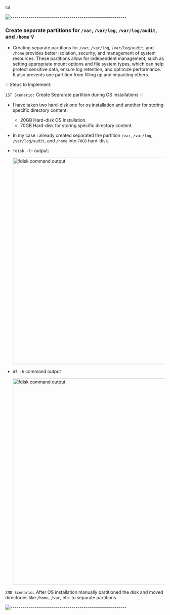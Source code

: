 lol


![---------------------------------------------------------](https://raw.githubusercontent.com/andreasbm/readme/master/assets/lines/aqua.png)

### Create separate partitions for `/var`, `/var/log`, `/var/log/audit`, and `/home` 💡 <br/>
- Creating separate partitions for `/var`, `/var/log`, `/var/log/audit`, and `/home` provides better isolation, security, and management of system resources. These partitions allow for independent management, such as setting appropriate mount options and file system types, which can help protect sensitive data, ensure log retention, and optimize performance. It also prevents one partition from filling up and impacting others.


💡 Steps to Implement:

`1ST Scenario:` Create Seprarate partition during OS Installations 💡 <br/>
- I have taken two hard-disk one for os installation and another for storing specific directory content.
  - 20GB Hard-disk OS Installation.
  - 70GB Hard-disk for storing specific directory content. 

- In my case i already created separated the partition `/var`, `/var/log`, `/var/log/audit`, and `/home` into `70GB` hard-disk. <br/>
- `fdisk -l`- output:

  <img src="https://github.com/user-attachments/assets/ed54c9fa-13a2-44f0-9412-27e453ffde2f" alt="fdisk command output" width="650px"></a>
  <br>

- `df -h` command output

  <img src="https://github.com/user-attachments/assets/ab7efbbb-67fc-4b52-acdd-3000318fa69e" alt="fdisk command output" width="650px"></a>
  <br>

`2ND Scenario:` After OS installation manually  partitioned the disk and moved directories like `/home`, `/var`, etc. to separate partitions.





![---------------------------------------------------------](https://raw.githubusercontent.com/andreasbm/readme/master/assets/lines/aqua.png)


